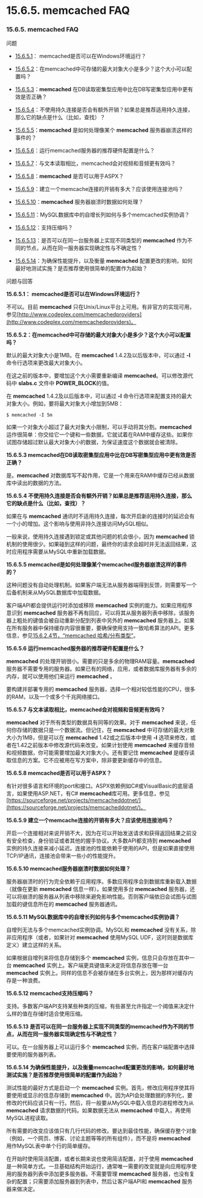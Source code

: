 # 15.6.5. memcached FAQ

### 15.6.5. memcached FAQ

问题

* [15.6.5.1](#15.06.05.01)： memcached是否可以在Windows环境运行？

* [15.6.5.2](#15.06.05.02)：在memcached中可存储的最大对象大小是多少？这个大小可以配置吗？

* [15.6.5.3](#15.06.05.03)：**memcached** 在DB读取密集型应用中比在DB写密集型应用中更有效是否正确？

* [15.6.5.4](#15.06.05.04)：不使用持久连接是否会有额外开销？如果总是推荐适用持久连接，那么它的缺点是什么（比如，查找）？

* [15.6.5.5](#15.06.05.05)：**memcached** 是如何处理像某个 **memcached** 服务器崩溃这样的事件的？

* [15.6.5.6](#15.06.05.06)：运行memcached服务器的推荐硬件配置是什么？

* [15.6.5.7](#15.06.05.07)：与文本读取相比，memcached会对视频和音频更有效吗？

* [15.6.5.8](#15.06.05.08)：**memcached** 是否可以用于ASPX？

* [15.6.5.9](#15.06.05.09)：建立一个memcache连接的开销有多大？应该使用连接池吗？

* [15.6.5.10](#15.06.05.10)：**memcached** 服务器崩溃时数据如何处理？

* [15.6.5.11](#15.06.05.11)：MySQL数据库中的自增长列如何与多个memcached实例协调？

* [15.6.5.12](#15.06.05.12)：支持压缩吗？

* [15.6.5.13](#15.06.05.13)：是否可以在同一台服务器上实现不同类型的 **memcached** 作为不同的节点，从而在同一服务器实现确定性与不确定性？

* [15.6.5.14](#15.06.05.14)：为确保性能提升，以及衡量 **memcached** 配置更改的影响，如何最好地测试实施？是否推荐使用很简单的配置作为起始？

问题与回答

**<a name="15.06.05.01"/>15.6.5.1</a>： memcached是否可以在Windows环境运行？**

不可以。目前 **memcached** 只在Unix/Linux平台上可用。有非官方的实现可用，参见[http://www.codeplex.com/memcachedproviders](http://www.codeplex.com/memcachedproviders)。

**<a name="15.06.05.02"/>15.6.5.2</a>：在memcached中可存储的最大对象大小是多少？这个大小可以配置吗？**

默认的最大对象大小是1MB。在 **memcached** 1.4.2及以后版本中，可以通过 **-I** 命令行选项来更改最大对象大小。

在这之前的版本中，要增加这个大小需要重新编译 **memcached**。可以修改源代码中 **slabs.c** 文件中 **POWER_BLOCK**的值。

在 **memcached** 1.4.2及以后版本中，可以通过 **-I** 命令行选项来配置支持的最大对象大小。例如，要将最大对象大小增加到5MB：

```
$ memcached -I 5m
```

如果一个对象大小超过了最大对象大小限制，可以手动将其分割。**memcached**运作很简单：你交给它一个键和一些数据，它就试着在RAM中缓存这些。如果你试图存储超过默认最大对象大小的数据，为保证速度这个数据就会被清除。

**<a name="15.06.05.03"/>15.6.5.3</a> memcached在DB读取密集型应用中比在DB写密集型应用中更有效是否正确？**

是。**memcached** 对数据库写不起作用，它是一个用来在RAM中缓存已经从数据库中读出的数据的方法。

**<a name="15.06.05.04"/>15.6.5.4</a> 不使用持久连接是否会有额外开销？如果总是推荐适用持久连接，那么它的缺点是什么（比如，查找）？**

如果在与 **memcached** 通讯时不适用持久连接，每次开启新的连接时的延迟会有一个小的增加。这个影响与使用非持久连接访问MySQL相似。

一般来说，使用持久连接遇到锁定或其他问题的机会很小，因为 **memcached** 锁机制的使用很少。如果碰到这样的问题，最终你的请求会超时并无法返回结果，这时应用程序需要从MySQL中重新加载数据。

**<a name="15.06.05.05"/>15.6.5.5</a> memcached是如何处理像某个memcached服务器崩溃这样的事件的？**

这种问题没有自动处理机制。如果客户端无法从服务器端得到反馈，则需要写一个后备机制来从MySQL数据库中加载数据。

客户端API都会提供运行时添加或移除 **memcached** 实例的能力。如果应用程序意识到 **memcached** 服务器不再有回应，可以将其从服务器列表中移除，该服务器上粗处的键值会被自动重新分配到列表中另外的 **memcached** 服务器上。如果在所有服务器中保持缓存内容很重要，要确保使用支持一致哈希算法的API。更多信息，参见[15.6.2.4节，“memcached 哈希/分布类型”](./15.06.02_Using_memcached.md#15.06.02.04)。

**<a name="15.06.05.06"/>15.6.5.6</a> 运行memcached服务器的推荐硬件配置是什么？**

**memcached** 的处理开销很小。需要的只是多余的物理RAM容量。**memcached** 服务器不需要专用的服务器。如果已有的网络，应用，或者数据库服务器有多余的内存，就可以使用他们来运行 **memcached** 。

要构建并部署专用的 **memcached** 服务器，选择一个相对较低性能的CPU，很多的RAM，以及一个或多个千兆网络接口。

**<a name="15.06.05.07"/>15.6.5.7</a> 与文本读取相比，memcached会对视频和音频更有效吗？**

**memcached** 对于所有类型的数据具有同等的效果。对于 **memcached** 来说，任何你存储的数据只是一个数据流。但记住，在 **memcached** 中可存储的最大对象大小为1MB，但是可以在 **memcached** 1.42或之后版本中使用 **-I** 选项来修改，或者在1.42之前版本中修改源代码来改变。如果计划使用 **memcached** 来缓存音频和视频数据，你可能需要增加最大对象大小。还有要记住 **memcached** 是缓存读取信息的方案。它不应被用在写方案中，除非要更新缓存中的信息。

**<a name="15.06.05.08"/>15.6.5.8</a> memcached是否可以用于ASPX？**

有针对很多语言和环境的port和接口。ASPX依赖例如C#或VisualBasic的底层语言，如果使用ASP.NET，有C# **memcached**库可用。更多信息，参见[https://sourceforge.net/projects/memcacheddotnet/](https://sourceforge.net/projects/memcacheddotnet/)。

**<a name="15.06.05.09"/>15.6.5.9</a> 建立一个memcache连接的开销有多大？应该使用连接池吗？**

开启一个连接相对来说开销不大，因为在可以开始发送请求和获得返回结果之前没有安全检查，身份验证或者其他的握手协议。大多数API都支持到 **memcached** 实例的持久连接来减小延迟。连接池的性能依赖于使用的API，但是如果直接使用TCP/IP通讯，连接池会带来一些小的性能提升。

**<a name="15.06.05.10"/>15.6.5.10</a> memcached服务器崩溃时数据如何处理？**

服务器崩溃时的行为完全依赖于应用程序。多数应用程序会到数据库重新载入数据（就像在更新 **memcached** 信息一样）。如果使用多台 **memcached** 服务器，还可以将崩溃的服务器从列表中移除来避免影响性能。否则客户端依旧会试图与试图加载的键信息所在的 **memcached** 服务器通讯。

**<a name="15.06.05.11"/>15.6.5.11</a> MySQL数据库中的自增长列如何与多个memcached实例协调？**

自增列无法与多个memcached实例协调。MySQL和 **memcached** 没有关系，除非应用程序（或者，如果针对 **memcached** 使用MySQL UDF，这时则是数据库定义）建立这样的关系。

如果根据自增列来将信息存储到多个 **memcached** 实例，信息只会存放在其中一台 **memcached** 实例上。客户端更具键值来决定将信息存放在哪一台 **memcached** 实例上。同样的信息不会被存储在多台实例上，因为那样对缓存内存是一种浪费。

**<a name="15.06.05.12"/>15.6.5.12</a> memcached支持压缩吗？**

支持。多数客户端API支持某些种类的压缩，有些甚至允许指定一个阈值来决定什么样的值在存储时适合使用压缩。

**<a name="15.06.05.13"/>15.6.5.13</a> 是否可以在同一台服务器上实现不同类型的memcached作为不同的节点，从而在同一服务器实现确定性与不确定性？**

可以。在一台服务器上可以运行多个 **memcached** 实例，而在客户端配置中选择要使用的服务器列表。

**<a name="15.06.05.14"/>15.6.5.14</a> 为确保性能提升，以及衡量memcached配置更改的影响，如何最好地测试实施？是否推荐使用很简单的配置作为起始？**

测试性能的最好方式是启动一个 **memcached** 实例。首先，修改应用程序使其将要使用或显示的信息存储到 **memcached** 中。因为API会处理数据的序列化，要修改的代码应该只有一行。然后，将一般要从MySQL中载入信息的进程修改为从 **memcached** 请求数据的代码。如果数据无法从 **memcached** 中载入，再使用MySQL进程读取。

所有需要的改变应该值只有几行代码的修改。要达到最佳性能，确保缓存整个对象（例如，一个网页、博客、讨论主题等等的所有组件），而不是将 **memcached** 用作MySQL表中单个行的简单缓存。

在开始时使用简洁配置，或者长期来说也使用简洁配置，对于使用 **memcached** 是一种简单方式。一旦基础结构开始运行，通常唯一需要的改变就是向应用程序使用的服务器列表中添加更多服务器。不需要管理 **memcached** 服务器，也没有复杂的配置；只需要添加服务器到列表中，然后让客户端API和 **memcached** 服务器来做决定。

